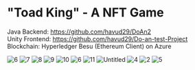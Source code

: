 # "Toad King" - A NFT Game

Java Backend: https://github.com/havud29/DoAn2  <br />
Unity Frontend: https://github.com/havud29/Do-an-test-Project  <br />
Blockchain: Hyperledger Besu (Ethereum Client) on Azure  <br />

![6](https://user-images.githubusercontent.com/126559936/221836564-54f1ac10-d700-406c-8067-d2438a9da80f.png)
![7](https://user-images.githubusercontent.com/126559936/221836613-d322f604-0d19-43b1-b82d-7703cc32963d.png)
![8](https://user-images.githubusercontent.com/126559936/221836619-8d92a6f4-4682-4ce9-aedb-a7ccf9bf6b39.png)
![9](https://user-images.githubusercontent.com/126559936/221836626-2073aa19-5238-4443-88f7-d2735e75ab8f.png)
![10](https://user-images.githubusercontent.com/126559936/221836628-c261207f-6c4d-4aac-81f5-a9fb1e4a553f.png)
![6](https://user-images.githubusercontent.com/126559936/221836632-81273017-8e29-426b-909a-fac4d18d0e22.png)
![11](https://user-images.githubusercontent.com/126559936/221836635-fca5d63f-56f3-442f-a98b-aee3ad97f82b.png)
![Untitled](https://user-images.githubusercontent.com/126559936/221836646-fc26144e-505c-41c4-aa0e-68d46cb348e1.png)
![4](https://user-images.githubusercontent.com/126559936/221836663-fa8ffc03-1cf6-491c-90cb-ede2207864d6.png)
![2](https://user-images.githubusercontent.com/126559936/221836669-d26fec7d-8bec-4099-a648-6ad756812717.png)
![5](https://user-images.githubusercontent.com/126559936/221836675-c7421237-351e-4d2d-9827-3921cfcdd3c1.png)
